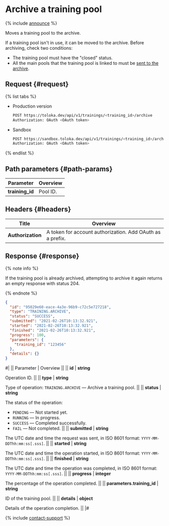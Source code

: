 # Archive a training pool

{% include [announce](../_includes/announce.md) %}

Moves a training pool to the archive.

If a training pool isn't in use, it can be moved to the archive. Before archiving, check two conditions:

- The training pool must have the "closed" status.
- All the main pools that the training pool is linked to must be [sent to the archive](archive-pool.md).

## Request {#request}

{% list tabs %}

- Production version

    ```bash
    POST https://toloka.dev/api/v1/trainings/<training_id>/archive
    Authorization: OAuth <OAuth token>
    ```

- Sandbox

    ```bash
    POST https://sandbox.toloka.dev/api/v1/trainings/<training_id>/archive
    Authorization: OAuth <OAuth token>
    ```

{% endlist %}

## Path parameters {#path-params}

Parameter | Overview
----- | -----
**training_id** | Pool ID.

## Headers {#headers}

Title | Overview
----- | -----
**Authorization** | A token for account authorization. Add OAuth as a prefix.

## Response {#response}

{% note info %}

If the training pool is already archived, attempting to archive it again returns an empty response with status 204.

{% endnote %}

```json
{
  "id": "95029e60-eace-4a3e-96b9-c72c5e727218",
  "type": "TRAINING.ARCHIVE",
  "status": "SUCCESS",
  "submitted": "2021-02-26T10:13:32.921",
  "started": "2021-02-26T10:13:32.921",
  "finished": "2021-02-26T10:13:32.921",
  "progress": 100,
  "parameters": {
    "training_id": "123456"
  },
  "details": {}
}
```

#|
|| Parameter | Overview ||
|| **id** | **string**

Operation ID. ||
|| **type** | **string**

Type of operation: `TRAINING.ARCHIVE` — Archive a training pool. ||
|| **status** | **string**

The status of the operation:

- `PENDING` — Not started yet.
- `RUNNING` — In progress.
- `SUCCESS` — Completed successfully.
- `FAIL` — Not completed. ||
|| **submitted** | **string**

The UTC date and time the request was sent, in ISO 8601 format: `YYYY-MM-DDThh:mm:ss[.sss]`. ||
|| **started** | **string**

The UTC date and time the operation started, in ISO 8601 format: `YYYY-MM-DDThh:mm:ss[.sss]`. ||
|| **finished** | **string**

The UTC date and time the operation was completed, in ISO 8601 format: `YYYY-MM-DDThh:mm:ss[.sss]`. ||
|| **progress** | **integer**

The percentage of the operation completed. ||
|| **parameters.training_id** | **string**

ID of the training pool. ||
|| **details** | **object**

Details of the operation completion. ||
|#

{% include [contact-support](../../guide/_includes/contact-support.md) %}